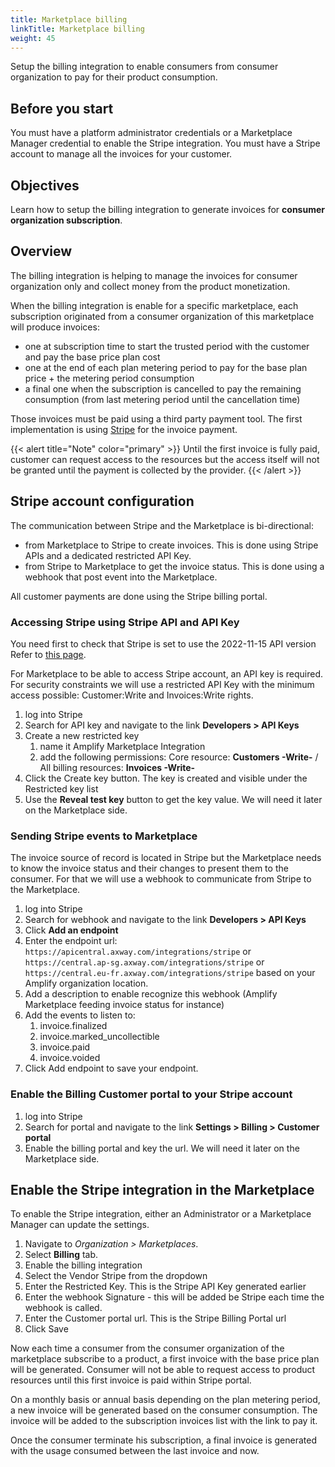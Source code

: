 ```yaml
---
title: Marketplace billing
linkTitle: Marketplace billing
weight: 45
---
```


Setup the billing integration to enable consumers from consumer organization to pay for their product consumption.

## Before you start

You must have a platform administrator credentials or a Marketplace Manager credential to enable the Stripe integration.
You must have a Stripe account to manage all the invoices for your customer.

## Objectives

Learn how to setup the billing integration to generate invoices for **consumer organization subscription**.

## Overview

The billing integration is helping to manage the invoices for consumer organization only and collect money from the product monetization.

When the billing integration is enable for a specific marketplace, each subscription originated from a consumer organization of this marketplace will produce invoices:

* one at subscription time to start the trusted period with the customer and pay the base price plan cost
* one at the end of each plan metering period to pay for the base plan price + the metering period consumption
* a final one when the subscription is cancelled to pay the remaining consumption (from last metering period until the cancellation time)

Those invoices must be paid using a third party payment tool. The first implementation is using [Stripe](https://stripe.com) for the invoice payment.

{{< alert title="Note" color="primary" >}}
Until the first invoice is fully paid, customer can request access to the resources but the access itself will not be granted until the payment is collected by the provider.
{{< /alert >}}

## Stripe account configuration

The communication between Stripe and the Marketplace is bi-directional:

* from Marketplace to Stripe to create invoices. This is done using Stripe APIs and a dedicated restricted API Key.
* from Stripe to Marketplace to get the invoice status. This is done using a webhook that post event into the Marketplace.

All customer payments are done using the Stripe billing portal.

### Accessing Stripe using Stripe API and API Key

You need first to check that Stripe is set to use the 2022-11-15 API version Refer to [this page](https://stripe.com/docs/libraries/set-version).

For Marketplace to be able to access Stripe account, an API key is required. For security constraints we will use a restricted API Key with the minimum access possible: Customer:Write and Invoices:Write rights.

1. log into Stripe
2. Search for API key and navigate to the link **Developers > API Keys**
3. Create a new restricted key
   1. name it Amplify Marketplace Integration
   2. add the following permissions: Core resource: **Customers -Write-** / All billing resources: **Invoices -Write-**
4. Click the Create key button. The key is created and visible under the Restricted key list
5. Use the **Reveal test key** button to get the key value. We will need it later on the Marketplace side.

### Sending Stripe events to Marketplace

The invoice source of record is located in Stripe but the Marketplace needs to know the invoice status and their changes to present them to the consumer. For that we will use a webhook to communicate from Stripe to the Marketplace.

1. log into Stripe
2. Search for webhook and navigate to the link **Developers > API Keys**
3. Click **Add an endpoint**
4. Enter the endpoint url: `https://apicentral.axway.com/integrations/stripe` or `https://central.ap-sg.axway.com/integrations/stripe` or `https://central.eu-fr.axway.com/integrations/stripe` based on your Amplify organization location.
5. Add a description to enable recognize this webhook (Amplify Marketplace feeding invoice status for instance)
6. Add the events to listen to:
   1. invoice.finalized
   2. invoice.marked_uncollectible
   3. invoice.paid
   4. invoice.voided
7. Click Add endpoint to save your endpoint.

### Enable the Billing Customer portal to your Stripe account

1. log into Stripe
2. Search for portal and navigate to the link **Settings > Billing > Customer portal**
3. Enable the billing portal and key the url. We will need it later on the Marketplace side.

## Enable the Stripe integration in the Marketplace

To enable the Stripe integration, either an Administrator or a Marketplace Manager can update the settings.

1. Navigate to *Organization > Marketplaces*.
2. Select **Billing** tab.
3. Enable the billing integration
4. Select the Vendor Stripe from the dropdown
5. Enter the Restricted Key. This is the Stripe API Key generated earlier
6. Enter the webhook Signature - this will be added be Stripe each time the webhook is called.
7. Enter the Customer portal url. This is the Stripe Billing Portal url
8. Click Save

Now each time a consumer from the consumer organization of the marketplace subscribe to a product, a first invoice with the base price plan will be generated. Consumer will not be able to request access to product resources until this first invoice is paid within Stripe portal.

On a monthly basis or annual basis depending on the plan metering period, a new invoice will be generated based on the consumer consumption. The invoice will be added to the subscription invoices list with the link to pay it.

Once the consumer terminate his subscription, a final invoice is generated with the usage consumed between the last invoice and now.